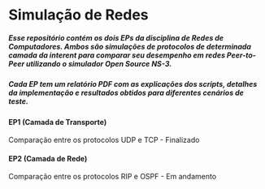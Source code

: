 # Simulação de Redes

##### Esse repositório contém os dois EPs da disciplina de Redes de Computadores. Ambos são simulações de protocolos de determinada camada da interent para comparar seu desempenho em redes  Peer-to-Peer utilizando o simulador Open Source NS-3.
##### Cada EP tem um relatório PDF com as explicações dos scripts, detalhes da implementação e resultados obtidos para diferentes cenários de teste.

#### EP1 (Camada de Transporte)
Comparação entre os protocolos UDP e TCP - Finalizado

#### EP2 (Camada de Rede)
Comparação entre os protocolos RIP e OSPF - Em andamento

